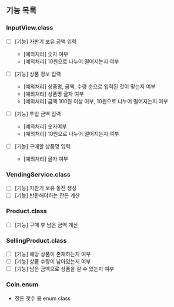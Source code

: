 ## 기능 목록

### InputView.class
- [ ] [기능] 자판기 보유 금액 입력
  - [예외처리] 숫자 여부 
  - [예외처리] 10원으로 나누어 떨어지는지 여부

- [ ] [기능] 상품 정보 입력
  - [예외처리] 상품명, 금액, 수량 순으로 입력된 것이 맞는지 여부
  - [예외처리] 상품명 글자 여부
  - [예외처리] 금액 100원 이상 여부, 10원으로 나누어 떨어지는지 여부

- [ ] [기능] 투입 금액 입력
  - [예외처리] 숫자여부
  - [예외처리] 10원으로 나누어 떨어지는지 여부

- [ ] [기능] 구매할 상품명 입력
  - [예외처리] 글자 여부

### VendingService.class
- [ ] [기능] 자판기 보유 동전 생성
- [ ] [기능] 반환해야하는 잔돈 계산

### Product.class
- [ ] [기능] 구매 후 남은 금액 계산

### SellingProduct.class
- [ ] [기능] 해당 상품이 존재하는지 여부
- [ ] [기능] 상품 수량이 남아있는지 여부
- [ ] [기능] 남은 금액으로 상품을 살 수 있는지 여부

### Coin.enum
- 잔돈 갯수 용 enum class